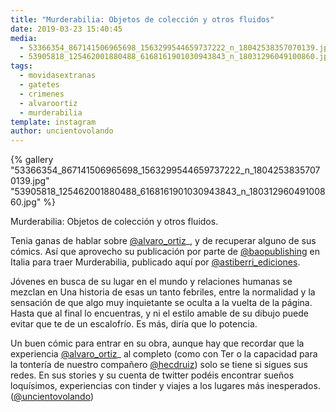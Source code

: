 ```yaml
---
title: "Murderabilia: Objetos de colección y otros fluidos"
date: 2019-03-23 15:40:45
media: 
  - 53366354_867141506965698_1563299544659737222_n_18042538357070139.jpg
  - 53905818_125462001880488_6168161901030943843_n_18031296049100860.jpg
tags: 
  - movidasextranas
  - gatetes
  - crimenes
  - alvaroortiz
  - murderabilia
template: instagram
author: uncientovolando
---
```


{% gallery "53366354_867141506965698_1563299544659737222_n_18042538357070139.jpg" "53905818_125462001880488_6168161901030943843_n_18031296049100860.jpg" %}

Murderabilia: Objetos de colección y otros fluidos.

Tenia ganas de hablar sobre [@alvaro_ortiz](https://instagram.com/alvaro_ortiz)_, y de recuperar alguno de sus cómics. Así que aprovecho su publicación por parte de [@baopublishing](https://instagram.com/baopublishing) en Italia para traer Murderabilia, publicado aquí por [@astiberri_ediciones](https://instagram.com/astiberri_ediciones).

Jóvenes en busca de su lugar en el mundo y relaciones humanas se mezclan en Una historia de esas un tanto febriles, entre la normalidad y la sensación de que algo muy inquietante se oculta a la vuelta de la página. Hasta que al final lo encuentras, y ni el estilo amable de su dibujo puede evitar que te de un escalofrío. Es más, diría que lo potencia.

Un buen cómic para entrar en su obra, aunque hay que recordar que la experiencia [@alvaro_ortiz](https://instagram.com/alvaro_ortiz)_ al completo (como con Ter o la capacidad para la tontería de nuestro compañero [@hecdruiz](https://instagram.com/hecdruiz)) solo se tiene si sigues sus redes. En sus stories y su cuenta de twitter podéis encontrar sueños loquísimos, experiencias con tinder y viajes a los lugares más inesperados. ([@uncientovolando](https://instagram.com/uncientovolando))
